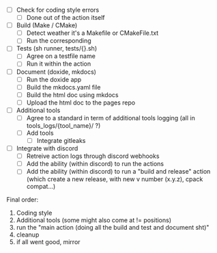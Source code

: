 - [ ] Check for coding style errors
  - [ ] Done out of the action itself
- [ ] Build (Make / CMake)
  - [ ] Detect weather it's a Makefile or CMakeFile.txt
  - [ ] Run the corresponding
- [ ] Tests (sh runner, tests/{}.sh)
  - [ ] Agree on a testfile name
  - [ ] Run it within the action
- [ ] Document (doxide, mkdocs)
  - [ ] Run the doxide app
  - [ ] Build the mkdocs.yaml file
  - [ ] Build the html doc using mkdocs
  - [ ] Upload the html doc to the pages repo
- [ ] Additional tools
  - [ ] Agree to a standard in term of additional tools logging (all in tools_logs/{tool_name}/ ?)
  - [ ] Add tools
    - [ ] Integrate gitleaks
- [ ] Integrate with discord
  - [ ] Retreive action logs through discord webhooks
  - [ ] Add the ability (within discord) to run the actions
  - [ ] Add the ability (within discord) to run a "build and release" action (which create a new release, with new v number (x.y.z), cpack compat...)

Final order:

1. Coding style
2. Additional tools (some might also come at != positions)
3. run the "main action (doing all the build and test and document sht)"
4. cleanup
5. if all went good, mirror